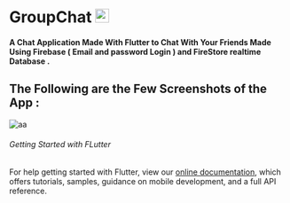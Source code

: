 # GroupChat    <img src="https://user-images.githubusercontent.com/58221273/73356948-7bb80400-42c1-11ea-88ce-16b2b60527ff.jpg" height="25"/>

#### A Chat Application Made With Flutter to Chat With Your Friends Made Using Firebase ( Email and password Login ) and FireStore realtime Database .


## The Following are the Few Screenshots of the App : 

![aa](https://user-images.githubusercontent.com/58221273/73356951-7ce93100-42c1-11ea-85ab-215e5ed694b3.png)


###### Getting Started with FLutter

For help getting started with Flutter, view our
[online documentation](https://flutter.dev/docs), which offers tutorials,
samples, guidance on mobile development, and a full API reference.
